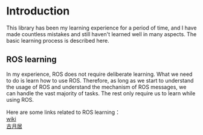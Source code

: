 # Introduction
This library has been my learning experience for a period of time, and I have made countless mistakes and still haven't learned well in many aspects. The basic learning process is described here.  
## ROS learning  
In my experience, ROS does not require deliberate learning. What we need to do is learn how to use ROS. Therefore, as long as we start to understand the usage of ROS and understand the mechanism of ROS messages, we can handle the vast majority of tasks. The rest only require us to learn while using ROS. 

Here are some links related to ROS learning：  
[wiki](http://wiki.ros.org/ROS/Tutorials)  
[古月居](https://www.bilibili.com/video/BV1zt411G7Vn/?spm_id_from=333.337.search-card.all.click&vd_source=d6ea4dbc61d9452fed12a5669810253d)


